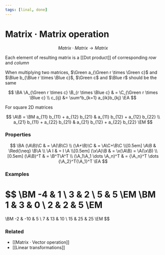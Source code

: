 ```yaml
---
tags: [linal, done]
---
```


# Matrix · Matrix operation

$$
	Matrix \cdot Matrix \to Matrix
$$

Each element of resulting matrix is a [[Dot product]] of corresponding _row_ and _column_

When multiplying two matrices, $\Green a_{\Green r \times \Green c}$ and $\Blue b_{\Blue r \times \Blue c}$, $\Green c$ and $\Blue r$ should be the same

$$
\BA
    \A_{\Green r \times c} \B_{r \times \Blue c} & = \C_{\Green r \times \Blue c}
    \\
    c_{ij} &= \sum^b_{k=1} a_{ik}b_{kj}
\EA
$$

For square 2D matrices

$$
\A\B =
\BM
    a_{11} b_{11} + a_{12} b_{21} &
    a_{11} b_{12} + a_{12} b_{22} \\
    a_{21} b_{11} + a_{22} b_{21} &
    a_{21} b_{12} + a_{22} b_{22}
\EM
$$

### Properties

$$
\BA
  (\A\B)\C & = \A(\B\C) \\
  (\A+\B)\C & = \A\C+\B\C \\[0.5em]
  \A\B & \Red{\neq} \B\A \\
  \A I & = I \A \\[0.5em]
  (\x\A)\B & = \x(\A\B)  = \A(\x\B) \\[0.5em]
  (\A\B)^T & = \B^T\A^T \\
  (\A_1\A_1 \dots \A_n)^T & = {\A_n}^T \dots {\A_2}^T{\A_1}^T
\EA
$$

### Examples

$$
\BM -4 & 1 \\ 3 & 2 \\ 5 & 5 \EM
\BM 1 & 3 & 0 \\ 2 & 2 & 5 \EM
 =
\BM -2 & -10 & 5 \\ 7 & 13 & 10 \\ 15 & 25 & 25 \EM
$$

<!--
```latex matrix_multiplication
\documentclass[margin=1pt]{standalone}

\usepackage{tikz}

\begin{document}
\begin{tikzpicture}[every node/.style = {font=\large}]
    \draw (0, 0) grid (3, 3);
    \draw [shift={(0, 0.2)}] (0, 3) grid (3, 5);
    \draw [shift={(-0.2, 0)}] (-2, 0) grid (0, 3);
    \node at (-1.7, 2.5) {$-4$};
    \node at (-0.7, 2.5) {$1$};
    \node at (-1.7, 1.5) {$3$};
    \node at (-0.7, 1.5) {$2$};
    \node at (-1.7, 0.5) {$5$};
    \node at (-0.7, 0.5) {$5$};
    \node at (0.5, 4.7) {$1$};
    \node at (1.5, 4.7) {$3$};
    \node at (2.5, 4.7) {$0$};
    \node at (0.5, 3.7) {$2$};
    \node at (1.5, 3.7) {$2$};
    \node at (2.5, 3.7) {$5$};
	\node at (0.5, 2.5) {$-2$};
	\node at (1.5, 2.5) {$-10$};
	\node at (2.5, 2.5) {$5$};
	\node at (0.5, 1.5) {$7$};
	\node at (1.5, 1.5) {$13$};
	\node at (2.5, 1.5) {$10$};
	\node at (0.5, 0.5) {$15$};
	\node at (1.5, 0.5) {$25$};
	\node at (2.5, 0.5) {$25$};
    \node at (-2.2, 1.5) [left] {$a_{3 \times 2}$};
    \node at (1.5, 5.2) [above] {$b_{2 \times 3}$};
    \node at (3, 1.5) [right] {$K_{3 \times 3}$};
    \node at (-1.2, 4.2) {\huge$\times$};
\end{tikzpicture}
\end{document}
```
-->

### Related

- [[Matrix · Vector operation]]
- [[Linear transformations]]
